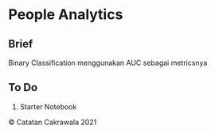 # People Analytics

## Brief

Binary Classification menggunakan AUC sebagai metricsnya

## To Do

1. Starter Notebook

© Catatan Cakrawala 2021